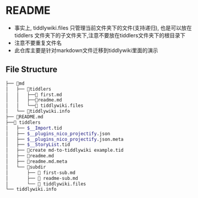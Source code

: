 # README

* 事实上, tiddlywiki.files 只管理当前文件夹下的文件(支持递归), 也是可以放在tiddlers 文件夹下的子文件夹下,注意不要放在tiddlers文件夹下的根目录下
* 注意不要重复文件名
* 此仓库主要是针对markdown文件迁移到tiddlywiki里面的演示

## File Structure

```sh
├── 📁md
│   ├── 📁tiddlers
│   │   ├──📝 first.md
│   │   ├──📝readme.md
│   │   └──📁 tiddlywiki.files
│   └── 📝tiddlywiki.info
├── 📝README.md
├──📁 tiddlers
│   ├── $__Import.tid
│   ├── $__plugins_nico_projectify.json
│   ├── $__plugins_nico_projectify.json.meta
│   ├── $__StoryList.tid
│   ├── 📝create md-to-tiddlywiki example.tid
│   ├── 📝readme.md
│   ├── 📝readme.md.meta
│   └── 📁subdir
│       ├── 📝 first-sub.md
│       ├── 📝 readme-sub.md
│       └── 📝 tiddlywiki.files
└── tiddlywiki.info
```
